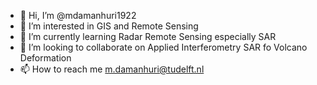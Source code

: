 - 👋 Hi, I’m @mdamanhuri1922
- 👀 I’m interested in GIS and Remote Sensing 
- 🌱 I’m currently learning Radar Remote Sensing especially SAR
- 💞️ I’m looking to collaborate on Applied Interferometry SAR fo Volcano Deformation
- 📫 How to reach me m.damanhuri@tudelft.nl

<!---
mdamanhuri1922/mdamanhuri1922 is a ✨ special ✨ repository because its `README.md` (this file) appears on your GitHub profile.
You can click the Preview link to take a look at your changes.
--->
